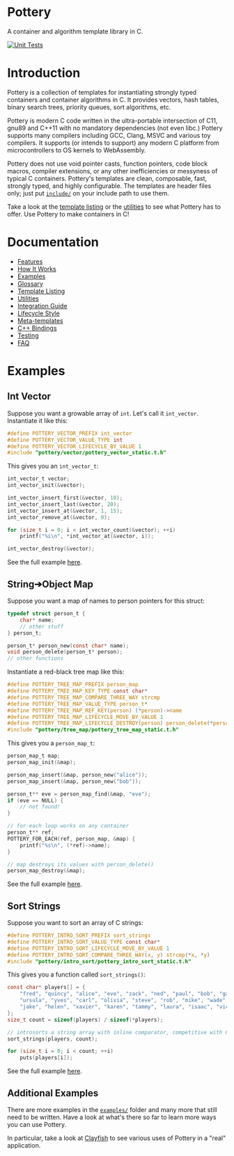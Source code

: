 # Pottery

A container and algorithm template library in C.

[![Unit Tests](https://github.com/ludocode/pottery/workflows/Unit%20Tests/badge.svg)](https://github.com/ludocode/pottery/actions?query=workflow%3A%22Unit+Tests%22)



# Introduction

Pottery is a collection of templates for instantiating strongly typed containers and container algorithms in C. It provides vectors, hash tables, binary search trees, priority queues, sort algorithms, etc.

Pottery is modern C code written in the ultra-portable intersection of C11, gnu89 and C++11 with no mandatory dependencies (not even libc.) Pottery supports many compilers including GCC, Clang, MSVC and various toy compilers. It supports (or intends to support) any modern C platform from microcontrollers to OS kernels to WebAssembly.

Pottery does not use void pointer casts, function pointers, code block macros, compiler extensions, or any other inefficiencies or messyness of typical C containers. Pottery's templates are clean, composable, fast, strongly typed, and highly configurable. The templates are header files only; just put [`include/`](include/pottery/) on your include path to use them.

Take a look at the [template listing](include/pottery/) or the [utilities](util/pottery/) to see what Pottery has to offer. Use Pottery to make containers in C!



# Documentation

- [Features](docs/features.md)
- [How It Works](docs/how_it_works.md)
- [Examples](examples/pottery/)
- [Glossary](docs/glossary.md)
- [Template Listing](include/pottery/)
- [Utilities](util/pottery/)
- [Integration Guide](docs/integration.md)
- [Lifecycle Style](docs/lifecycle_style.md)
- [Meta-templates](meta/)
- [C++ Bindings](bindings/cxx)
- [Testing](test/)
- [FAQ](docs/faq.md)




# Examples


## Int Vector

Suppose you want a growable array of `int`. Let's call it `int_vector`. Instantiate it like this:

```c
#define POTTERY_VECTOR_PREFIX int_vector
#define POTTERY_VECTOR_VALUE_TYPE int
#define POTTERY_VECTOR_LIFECYCLE_BY_VALUE 1
#include "pottery/vector/pottery_vector_static.t.h"
```

This gives you an `int_vector_t`:

```c
int_vector_t vector;
int_vector_init(&vector);

int_vector_insert_first(&vector, 10);
int_vector_insert_last(&vector, 20);
int_vector_insert_at(&vector, 1, 15);
int_vector_remove_at(&vector, 0);

for (size_t i = 0; i < int_vector_count(&vector); ++i)
    printf("%i\n", *int_vector_at(&vector, i));

int_vector_destroy(&vector);
```

See the full example [here](examples/pottery/int_vector/).


## String➔Object Map

Suppose you want a map of names to person pointers for this struct:

```c
typedef struct person_t {
    char* name;
    // other stuff
} person_t;

person_t* person_new(const char* name);
void person_delete(person_t* person);
// other functions
```

Instantiate a red-black tree map like this:

```c
#define POTTERY_TREE_MAP_PREFIX person_map
#define POTTERY_TREE_MAP_KEY_TYPE const char*
#define POTTERY_TREE_MAP_COMPARE_THREE_WAY strcmp
#define POTTERY_TREE_MAP_VALUE_TYPE person_t*
#define POTTERY_TREE_MAP_REF_KEY(person) (*person)->name
#define POTTERY_TREE_MAP_LIFECYCLE_MOVE_BY_VALUE 1
#define POTTERY_TREE_MAP_LIFECYCLE_DESTROY(person) person_delete(*person)
#include "pottery/tree_map/pottery_tree_map_static.t.h"
```

This gives you a `person_map_t`:

```c
person_map_t map;
person_map_init(&map);

person_map_insert(&map, person_new("alice"));
person_map_insert(&map, person_new("bob"));

person_t** eve = person_map_find(&map, "eve");
if (eve == NULL) {
    // not found!
}

// for-each loop works on any container
person_t** ref;
POTTERY_FOR_EACH(ref, person_map, &map) {
    printf("%s\n", (*ref)->name);
}

// map destroys its values with person_delete()
person_map_destroy(&map);
```

See the full example [here](examples/pottery/person_map/).


## Sort Strings

Suppose you want to sort an array of C strings:

```c
#define POTTERY_INTRO_SORT_PREFIX sort_strings
#define POTTERY_INTRO_SORT_VALUE_TYPE const char*
#define POTTERY_INTRO_SORT_LIFECYCLE_MOVE_BY_VALUE 1
#define POTTERY_INTRO_SORT_COMPARE_THREE_WAY(x, y) strcmp(*x, *y)
#include "pottery/intro_sort/pottery_intro_sort_static.t.h"
```

This gives you a function called `sort_strings()`:

```c
const char* players[] = {
    "fred", "quincy", "alice", "eve", "zack", "ned", "paul", "bob", "gary",
    "ursula", "yves", "carl", "olivia", "steve", "rob", "mike", "wade", "dave",
    "jake", "helen", "xavier", "karen", "tammy", "laura", "isaac", "vick",
};
size_t count = sizeof(players) / sizeof(*players);

// introsorts a string array with inline comparator, competitive with C++ std::sort
sort_strings(players, count);

for (size_t i = 0; i < count; ++i)
    puts(players[i]);
```

See the full example [here](examples/pottery/sort_strings/).


## Additional Examples

There are more examples in the [`examples/`](examples/pottery/) folder and many more that still need to be written. Have a look at what's there so far to learn more ways you can use Pottery.

In particular, take a look at [Clayfish](examples/pottery/clayfish/) to see various uses of Pottery in a "real" application.
